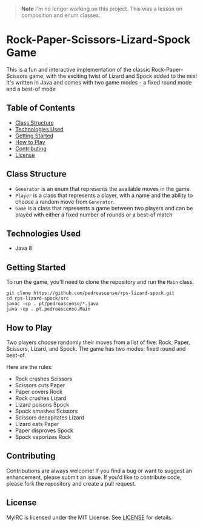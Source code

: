 > **Note**
> I'm no longer working on this project.
> This was a lesson on composition and enum classes.

# Rock-Paper-Scissors-Lizard-Spock Game

This is a fun and interactive implementation of the classic Rock-Paper-Scissors game, with the exciting twist of Lizard and Spock added to the mix! It's written in Java and comes with two game modes - a fixed round mode and a best-of mode

## Table of Contents

- [Class Structure](#class-structure)
- [Technologies Used](#technologies-used)
- [Getting Started](#getting-started)
- [How to Play](#how-to-play)
- [Contributing](#contributing)
- [License](#license)

## Class Structure

- `Generator` is an enum that represents the available moves in the game.
- `Player` is a class that represents a player, with a name and the ability to choose a random move from `Generator`.
- `Game` is a class that represents a game between two players and can be played with either a fixed number of rounds or a best-of match

## Technologies Used

- Java 8

## Getting Started

To run the game, you'll need to clone the repository and run the `Main` class.

```
git clone https://github.com/pedroascenso/rps-lizard-spock.git
cd rps-lizard-spock/src
javac -cp . pt/pedroascenso/*.java
java -cp . pt.pedroascenso.Main
```

## How to Play

Two players choose randomly their moves from a list of five: Rock, Paper, Scissors, Lizard, and Spock. The game has two modes: fixed round and best-of.

Here are the rules:

- Rock crushes Scissors
- Scissors cuts Paper
- Paper covers Rock
- Rock crushes Lizard
- Lizard poisons Spock
- Spock smashes Scissors
- Scissors decapitates Lizard
- Lizard eats Paper
- Paper disproves Spock
- Spock vaporizes Rock


## Contributing

Contributions are always welcome! If you find a bug or want to suggest an enhancement, please submit an issue. If you'd like to contribute code, please fork the repository and create a pull request.

## License

MyIRC is licensed under the MIT License. See [LICENSE](https://github.com/pedroascenso/rps-lizard-spock/blob/main/LICENSE) for details.
